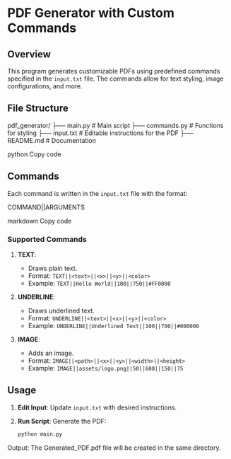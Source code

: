 # PDF Generator with Custom Commands

## Overview
This program generates customizable PDFs using predefined commands specified in the `input.txt` file. The commands allow for text styling, image configurations, and more.

## File Structure
pdf_generator/ ├── main.py # Main script ├── commands.py # Functions for styling ├── input.txt # Editable instructions for the PDF ├── README.md # Documentation

python
Copy code

## Commands
Each command is written in the `input.txt` file with the format:

COMMAND||ARGUMENTS

markdown
Copy code

### Supported Commands
1. **TEXT**:
   - Draws plain text.
   - Format: `TEXT||<text>||<x>||<y>||<color>`
   - Example: `TEXT||Hello World||100||750||#FF0000`

2. **UNDERLINE**:
   - Draws underlined text.
   - Format: `UNDERLINE||<text>||<x>||<y>||<color>`
   - Example: `UNDERLINE||Underlined Text||100||700||#000000`

3. **IMAGE**:
   - Adds an image.
   - Format: `IMAGE||<path>||<x>||<y>||<width>||<height>`
   - Example: `IMAGE||assets/logo.png||50||600||150||75`

## Usage
1. **Edit Input**:
   Update `input.txt` with desired instructions.

2. **Run Script**:
   Generate the PDF:
   ```bash
   python main.py
Output:
The Generated_PDF.pdf file will be created in the same directory.
